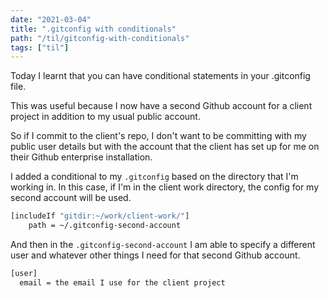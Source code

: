 ```yaml
---
date: "2021-03-04"
title: ".gitconfig with conditionals"
path: "/til/gitconfig-with-conditionals"
tags: ["til"]
---
```


Today I learnt that you can have conditional statements in your .gitconfig file.

This was useful because I now have a second Github account for a client project in addition to my usual public account.

So if I commit to the client's repo, I don't want to be committing with my public user details but with the account that the client has set up for me on their Github enterprise installation.

I added a conditional to my `.gitconfig` based on the directory that I'm working in. In this case, if I'm in the client work directory, the config for my second account will be used.

```bash
[includeIf "gitdir:~/work/client-work/"]
	path = ~/.gitconfig-second-account
```

And then in the `.gitconfig-second-account` I am able to specify a different user and whatever other things I need for that second Github account.

```bash
[user]
  email = the email I use for the client project
```
